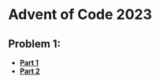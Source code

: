 # Advent of Code 2023

## Problem 1:
* [**Part 1**](https://github.com/Kelisei/aoc_2023/blob/master/src/Problem1.java)
* [**Part 2**](https://github.com/Kelisei/aoc_2023/blob/master/src/Problem1_pt2.java)

